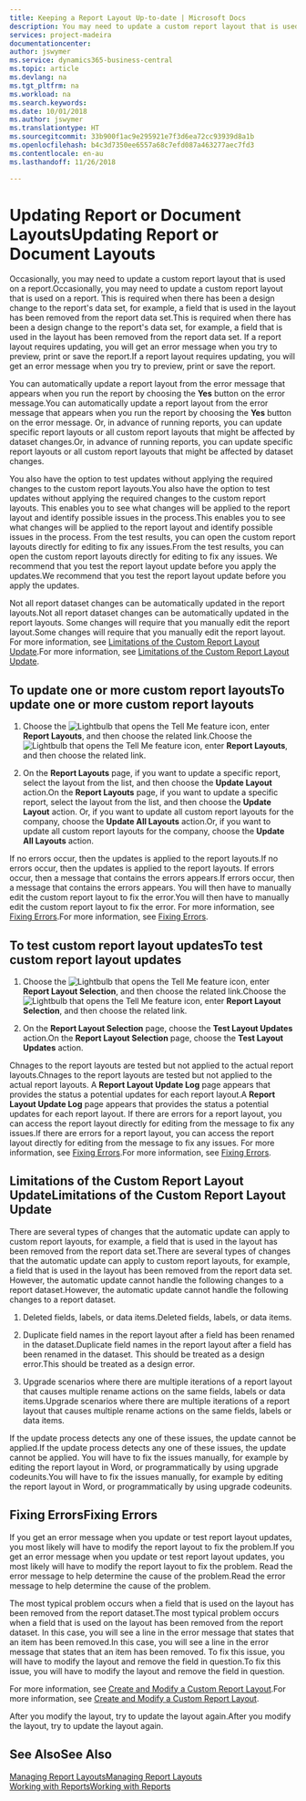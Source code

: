 ```yaml
---
title: Keeping a Report Layout Up-to-date | Microsoft Docs
description: You may need to update a custom report layout that is used on a report. This is required when there has been a design change to the report's data set, for example, a field that is used in the layout has been removed from the report data set.
services: project-madeira
documentationcenter: 
author: jswymer
ms.service: dynamics365-business-central
ms.topic: article
ms.devlang: na
ms.tgt_pltfrm: na
ms.workload: na
ms.search.keywords: 
ms.date: 10/01/2018
ms.author: jswymer
ms.translationtype: HT
ms.sourcegitcommit: 33b900f1ac9e295921e7f3d6ea72cc93939d8a1b
ms.openlocfilehash: b4c3d7350ee6557a68c7efd087a463277aec7fd3
ms.contentlocale: en-au
ms.lasthandoff: 11/26/2018

---
```

# <a name="updating-report-or-document-layouts"></a><span data-ttu-id="7cb89-104">Updating Report or Document Layouts</span><span class="sxs-lookup"><span data-stu-id="7cb89-104">Updating Report or Document Layouts</span></span>
<span data-ttu-id="7cb89-105">Occasionally, you may need to update a custom report layout that is used on a report.</span><span class="sxs-lookup"><span data-stu-id="7cb89-105">Occasionally, you may need to update a custom report layout that is used on a report.</span></span> <span data-ttu-id="7cb89-106">This is required when there has been a design change to the report's data set, for example, a field that is used in the layout has been removed from the report data set.</span><span class="sxs-lookup"><span data-stu-id="7cb89-106">This is required when there has been a design change to the report's data set, for example, a field that is used in the layout has been removed from the report data set.</span></span> <span data-ttu-id="7cb89-107">If a report layout requires updating, you will get an error message when you try to preview, print or save the report.</span><span class="sxs-lookup"><span data-stu-id="7cb89-107">If a report layout requires updating, you will get an error message when you try to preview, print or save the report.</span></span>  
  
<span data-ttu-id="7cb89-108">You can automatically update a report layout from the error message that appears when you run the report by choosing the **Yes** button on the error message.</span><span class="sxs-lookup"><span data-stu-id="7cb89-108">You can automatically update a report layout from the error message that appears when you run the report by choosing the **Yes** button on the error message.</span></span> <span data-ttu-id="7cb89-109">Or, in advance of running reports, you can update specific report layouts or all custom report layouts that might be affected by dataset changes.</span><span class="sxs-lookup"><span data-stu-id="7cb89-109">Or, in advance of running reports, you can update specific report layouts or all custom report layouts that might be affected by dataset changes.</span></span>  
  
<span data-ttu-id="7cb89-110">You also have the option to test updates without applying the required changes to the custom report layouts.</span><span class="sxs-lookup"><span data-stu-id="7cb89-110">You also have the option to test updates without applying the required changes to the custom report layouts.</span></span> <span data-ttu-id="7cb89-111">This enables you to see what changes will be applied to the report layout and identify possible issues in the process.</span><span class="sxs-lookup"><span data-stu-id="7cb89-111">This enables you to see what changes will be applied to the report layout and identify possible issues in the process.</span></span> <span data-ttu-id="7cb89-112">From the test results, you can open the custom report layouts directly for editing to fix any issues.</span><span class="sxs-lookup"><span data-stu-id="7cb89-112">From the test results, you can open the custom report layouts directly for editing to fix any issues.</span></span> <span data-ttu-id="7cb89-113">We recommend that you test the report layout update before you apply the updates.</span><span class="sxs-lookup"><span data-stu-id="7cb89-113">We recommend that you test the report layout update before you apply the updates.</span></span>  
  
<span data-ttu-id="7cb89-114">Not all report dataset changes can be automatically updated in the report layouts.</span><span class="sxs-lookup"><span data-stu-id="7cb89-114">Not all report dataset changes can be automatically updated in the report layouts.</span></span> <span data-ttu-id="7cb89-115">Some changes will require that you manually edit the report layout.</span><span class="sxs-lookup"><span data-stu-id="7cb89-115">Some changes will require that you manually edit the report layout.</span></span> <span data-ttu-id="7cb89-116">For more information, see [Limitations of the Custom Report Layout Update](ui-update-report-layouts.md#UpdateLimitations).</span><span class="sxs-lookup"><span data-stu-id="7cb89-116">For more information, see [Limitations of the Custom Report Layout Update](ui-update-report-layouts.md#UpdateLimitations).</span></span>  
  
## <a name="to-update-one-or-more-custom-report-layouts"></a><span data-ttu-id="7cb89-117">To update one or more custom report layouts</span><span class="sxs-lookup"><span data-stu-id="7cb89-117">To update one or more custom report layouts</span></span>  
  
1.  <span data-ttu-id="7cb89-118">Choose the ![Lightbulb that opens the Tell Me feature](media/ui-search/search_small.png "Tell me what you want to do") icon, enter **Report Layouts**, and then choose the related link.</span><span class="sxs-lookup"><span data-stu-id="7cb89-118">Choose the ![Lightbulb that opens the Tell Me feature](media/ui-search/search_small.png "Tell me what you want to do") icon, enter **Report Layouts**, and then choose the related link.</span></span>  
  
2.  <span data-ttu-id="7cb89-119">On the **Report Layouts** page, if you want to update a specific report, select the layout from the list, and then choose the **Update Layout** action.</span><span class="sxs-lookup"><span data-stu-id="7cb89-119">On the **Report Layouts** page, if you want to update a specific report, select the layout from the list, and then choose the **Update Layout** action.</span></span> <span data-ttu-id="7cb89-120">Or, if you want to update all custom report layouts for the company, choose the **Update All Layouts** action.</span><span class="sxs-lookup"><span data-stu-id="7cb89-120">Or, if you want to update all custom report layouts for the company, choose the **Update All Layouts** action.</span></span>  

<span data-ttu-id="7cb89-121">If no errors occur, then the updates is applied to the report layouts.</span><span class="sxs-lookup"><span data-stu-id="7cb89-121">If no errors occur, then the updates is applied to the report layouts.</span></span> <span data-ttu-id="7cb89-122">If errors occur, then a message that contains the errors appears.</span><span class="sxs-lookup"><span data-stu-id="7cb89-122">If errors occur, then a message that contains the errors appears.</span></span> <span data-ttu-id="7cb89-123">You will then have to manually edit the custom report layout to fix the error.</span><span class="sxs-lookup"><span data-stu-id="7cb89-123">You will then have to manually edit the custom report layout to fix the error.</span></span> <span data-ttu-id="7cb89-124">For more information, see [Fixing Errors](ui-update-report-layouts.md#FixErrors).</span><span class="sxs-lookup"><span data-stu-id="7cb89-124">For more information, see [Fixing Errors](ui-update-report-layouts.md#FixErrors).</span></span>  

## <a name="to-test-custom-report-layout-updates"></a><span data-ttu-id="7cb89-125">To test custom report layout updates</span><span class="sxs-lookup"><span data-stu-id="7cb89-125">To test custom report layout updates</span></span>  
  
1.  <span data-ttu-id="7cb89-126">Choose the ![Lightbulb that opens the Tell Me feature](media/ui-search/search_small.png "Tell me what you want to do") icon, enter **Report Layout Selection**, and then choose the related link.</span><span class="sxs-lookup"><span data-stu-id="7cb89-126">Choose the ![Lightbulb that opens the Tell Me feature](media/ui-search/search_small.png "Tell me what you want to do") icon, enter **Report Layout Selection**, and then choose the related link.</span></span>  
  
2.  <span data-ttu-id="7cb89-127">On the **Report Layout Selection** page, choose the **Test Layout Updates** action.</span><span class="sxs-lookup"><span data-stu-id="7cb89-127">On the **Report Layout Selection** page, choose the **Test Layout Updates** action.</span></span>  
  
 <span data-ttu-id="7cb89-128">Chnages to the report layouts are tested but not applied to the actual report layouts.</span><span class="sxs-lookup"><span data-stu-id="7cb89-128">Chnages to the report layouts are tested but not applied to the actual report layouts.</span></span> <span data-ttu-id="7cb89-129">A **Report Layout Update Log** page appears that provides the status a potential updates for each report layout.</span><span class="sxs-lookup"><span data-stu-id="7cb89-129">A **Report Layout Update Log** page appears that provides the status a potential updates for each report layout.</span></span> <span data-ttu-id="7cb89-130">If there are errors for a report layout, you can access the report layout directly for editing from the message to fix any issues.</span><span class="sxs-lookup"><span data-stu-id="7cb89-130">If there are errors for a report layout, you can access the report layout directly for editing from the message to fix any issues.</span></span> <span data-ttu-id="7cb89-131">For more information, see [Fixing Errors](ui-update-report-layouts.md#FixErrors).</span><span class="sxs-lookup"><span data-stu-id="7cb89-131">For more information, see [Fixing Errors](ui-update-report-layouts.md#FixErrors).</span></span>  
  
##  <a name="UpdateLimitations"></a> <span data-ttu-id="7cb89-132">Limitations of the Custom Report Layout Update</span><span class="sxs-lookup"><span data-stu-id="7cb89-132">Limitations of the Custom Report Layout Update</span></span>  
 <span data-ttu-id="7cb89-133">There are several types of changes that the automatic update can apply to custom report layouts, for example, a field that is used in the layout has been removed from the report data set.</span><span class="sxs-lookup"><span data-stu-id="7cb89-133">There are several types of changes that the automatic update can apply to custom report layouts, for example, a field that is used in the layout has been removed from the report data set.</span></span> <span data-ttu-id="7cb89-134">However, the automatic update cannot handle the following changes to a report dataset.</span><span class="sxs-lookup"><span data-stu-id="7cb89-134">However, the automatic update cannot handle the following changes to a report dataset.</span></span>  
  
1.  <span data-ttu-id="7cb89-135">Deleted fields, labels, or data items.</span><span class="sxs-lookup"><span data-stu-id="7cb89-135">Deleted fields, labels, or data items.</span></span>  
  
2.  <span data-ttu-id="7cb89-136">Duplicate field names in the report layout after a field has been renamed in the dataset.</span><span class="sxs-lookup"><span data-stu-id="7cb89-136">Duplicate field names in the report layout after a field has been renamed in the dataset.</span></span> <span data-ttu-id="7cb89-137">This should be treated as a design error.</span><span class="sxs-lookup"><span data-stu-id="7cb89-137">This should be treated as a design error.</span></span>  
  
3.  <span data-ttu-id="7cb89-138">Upgrade scenarios where there are multiple iterations of a report layout that causes multiple rename actions on the same fields, labels or data items.</span><span class="sxs-lookup"><span data-stu-id="7cb89-138">Upgrade scenarios where there are multiple iterations of a report layout that causes multiple rename actions on the same fields, labels or data items.</span></span>  
  
 <span data-ttu-id="7cb89-139">If the update process detects any one of these issues, the update cannot be applied.</span><span class="sxs-lookup"><span data-stu-id="7cb89-139">If the update process detects any one of these issues, the update cannot be applied.</span></span> <span data-ttu-id="7cb89-140">You will have to fix the issues manually, for example by editing the report layout in Word, or programmatically by using upgrade codeunits.</span><span class="sxs-lookup"><span data-stu-id="7cb89-140">You will have to fix the issues manually, for example by editing the report layout in Word, or programmatically by using upgrade codeunits.</span></span>  
  
##  <a name="FixErrors"></a> <span data-ttu-id="7cb89-141">Fixing Errors</span><span class="sxs-lookup"><span data-stu-id="7cb89-141">Fixing Errors</span></span>  
 <span data-ttu-id="7cb89-142">If you get an error message when you update or test report layout updates, you most likely will have to modify the report layout to fix the problem.</span><span class="sxs-lookup"><span data-stu-id="7cb89-142">If you get an error message when you update or test report layout updates, you most likely will have to modify the report layout to fix the problem.</span></span> <span data-ttu-id="7cb89-143">Read the error message to help determine the cause of the problem.</span><span class="sxs-lookup"><span data-stu-id="7cb89-143">Read the error message to help determine the cause of the problem.</span></span>  
  
 <span data-ttu-id="7cb89-144">The most typical problem occurs when a field that is used on the layout has been removed from the report dataset.</span><span class="sxs-lookup"><span data-stu-id="7cb89-144">The most typical problem occurs when a field that is used on the layout has been removed from the report dataset.</span></span> <span data-ttu-id="7cb89-145">In this case, you will see a line in the error message that states that an item has been removed.</span><span class="sxs-lookup"><span data-stu-id="7cb89-145">In this case, you will see a line in the error message that states that an item has been removed.</span></span> <span data-ttu-id="7cb89-146">To fix this issue, you will have to modify the layout and remove the field in question.</span><span class="sxs-lookup"><span data-stu-id="7cb89-146">To fix this issue, you will have to modify the layout and remove the field in question.</span></span>  
  
 <span data-ttu-id="7cb89-147">For more information, see [Create and Modify a Custom Report Layout](ui-how-create-custom-report-layout.md#ModifyCustomLayout).</span><span class="sxs-lookup"><span data-stu-id="7cb89-147">For more information, see [Create and Modify a Custom Report Layout](ui-how-create-custom-report-layout.md#ModifyCustomLayout).</span></span>  
  
 <span data-ttu-id="7cb89-148">After you modify the layout, try to update the layout again.</span><span class="sxs-lookup"><span data-stu-id="7cb89-148">After you modify the layout, try to update the layout again.</span></span>  
  
## <a name="see-also"></a><span data-ttu-id="7cb89-149">See Also</span><span class="sxs-lookup"><span data-stu-id="7cb89-149">See Also</span></span>  
 [<span data-ttu-id="7cb89-150">Managing Report Layouts</span><span class="sxs-lookup"><span data-stu-id="7cb89-150">Managing Report Layouts</span></span>](ui-manage-report-layouts.md)  
 [<span data-ttu-id="7cb89-151">Working with Reports</span><span class="sxs-lookup"><span data-stu-id="7cb89-151">Working with Reports</span></span>](ui-work-report.md)  

